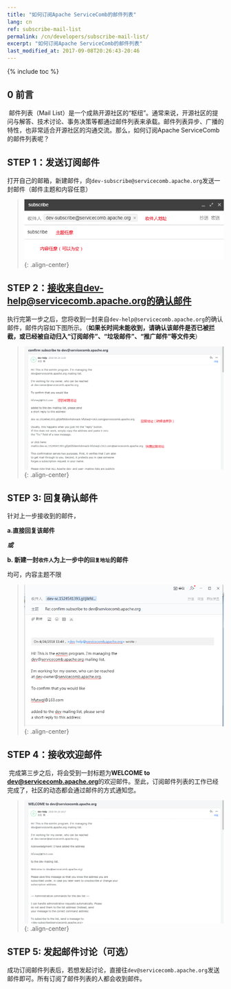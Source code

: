 ```yaml
---
title: "如何订阅Apache ServiceComb的邮件列表"
lang: cn 
ref: subscribe-mail-list
permalink: /cn/developers/subscribe-mail-list/
excerpt: "如何订阅Apache ServiceComb的邮件列表"
last_modified_at: 2017-09-08T20:26:43-20:46
---
```


{% include toc %}


## 0 前言

​	邮件列表（Mail List）是一个成熟开源社区的“枢纽”。通常来说，开源社区的提问与解答、技术讨论、事务决策等都通过邮件列表来承载。邮件列表异步、广播的特性，也非常适合开源社区的沟通交流。那么，如何订阅Apache ServiceComb的邮件列表呢？



## STEP 1：发送订阅邮件

打开自己的邮箱，新建邮件，向`dev-subscribe@servicecomb.apache.org`发送一封邮件（邮件主题和内容任意）


> ![step1](/assets/images/subscribe-mail-list-step1.png){: .align-center}



## STEP 2：接收来自dev-help@servicecomb.apache.org的确认邮件

​	执行完第一步之后，您将收到一封来自`dev-help@servicecomb.apache.org`的确认邮件，邮件内容如下图所示。（**如果长时间未能收到，请确认该邮件是否已被拦截，或已经被自动归入“订阅邮件”、“垃圾邮件”、“推广邮件”等文件夹**）


> ![step2](/assets/images/subscribe-mail-list-step2.png){: .align-center}



## STEP 3:  回复确认邮件

​针对上一步接收到的邮件，

​**a.直接回复该邮件**

​***或***

**b. 新建一封`收件人`为上一步中的`回复地址`的邮件**

​均可，内容主题不限

> ![step3](/assets/images/subscribe-mail-list-step3.png){: .align-center}



## STEP 4：接收欢迎邮件

​	完成第三步之后，将会受到一封标题为**WELCOME to dev@servicecomb.apache.org**的欢迎邮件。至此，订阅邮件列表的工作已经完成了，社区的动态都会通过邮件的方式通知您。



> ![step4](/assets/images/subscribe-mail-list-step4.png){: .align-center}





## STEP 5:  发起邮件讨论（可选）

​	成功订阅邮件列表后，若想发起讨论，直接往`dev@servicecomb.apache.org`发送邮件即可。所有订阅了邮件列表的人都会收到邮件。